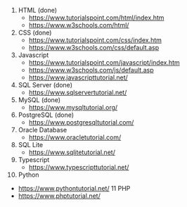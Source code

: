1. HTML (done)
   - https://www.tutorialspoint.com/html/index.htm
   - https://www.w3schools.com/html/
2. CSS (done)
   - https://www.tutorialspoint.com/css/index.htm
   - https://www.w3schools.com/css/default.asp
3. Javascript
   - https://www.tutorialspoint.com/javascript/index.htm
   - https://www.w3schools.com/js/default.asp
   - https://www.javascripttutorial.net/
4. SQL Server (done)
   - https://www.sqlservertutorial.net/
5. MySQL (done)
   - https://www.mysqltutorial.org/
6. PostgreSQL (done)
   - https://www.postgresqltutorial.com/
7. Oracle Database
   - https://www.oracletutorial.com/
8. SQL Lite
   - https://www.sqlitetutorial.net/
9. Typescript
   - https://www.typescripttutorial.net/
10. Python
   - https://www.pythontutorial.net/
11 PHP
   - https://www.phptutorial.net/
